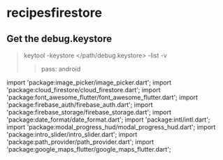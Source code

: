 # recipesfirestore

## Get the debug.keystore

> keytool -keystore </path/debug.keystore> -list -v
>> pass: android


import 'package:image_picker/image_picker.dart';
import 'package:cloud_firestore/cloud_firestore.dart';
import 'package:font_awesome_flutter/font_awesome_flutter.dart';
import 'package:firebase_auth/firebase_auth.dart';
import 'package:firebase_storage/firebase_storage.dart';
import 'package:date_format/date_format.dart';
import 'package:intl/intl.dart';
import 'package:modal_progress_hud/modal_progress_hud.dart';
import 'package:intro_slider/intro_slider.dart';
import 'package:path_provider/path_provider.dart';
import 'package:google_maps_flutter/google_maps_flutter.dart';